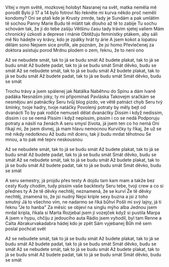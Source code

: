 Vítej v mym světě, mozkovej holobyt
Nasranej na svět, matka neměla mě porodit
Bylo jí 17 a 14 bylo fotrovi
No řekněte mi kurva někdo proč neměli kondomy?
Oni se ptali kde je Krusty zmrde, tady je
Sundám a pak umlátim tě sochou Panny Marie
Budu tě mlátit tak dlouho až tě to zabije
Tu sochu schovám tak, že jí do tebe zašiju
Většinu času tady trávim sjetej valiem
Mám chronický úzkosti a deprese i mánie
Obtěžuju feministky ptákem, aby sáli mě
No hádejte vy krávy, kdo je zpátky hrát ty árie
A jsem kokot a lopatou dělám sono
Nejsem sice profík, ale poznám, že jsi homo
Převlečenej za doktora asistuju porod
Mrdnu plodem o zem, řeknu, že to neni ono


Až se nebudete smát, tak to já se budu smát
Až budete plakat, tak to já se budu smát
Až budete padat, tak to já se budu smát
Smát děvko, budu se smát
Až se nebudete smát, tak to já se budu smát
Až budete plakat, tak to já se budu smát
Až budete padat, tak to já se budu smát
Smát děvko, budu se smát


Trochu trávy a jsem spálenej jak Natálka
Naběhnu do Spinu a dám Ivaně padáka
Nesnášim joky, ty mi připomínaš Pavláska
Takovejm sračkám se nesmějou ani patnáctky
Seru tvůj blog pizdo, ve větě patnáct chyb
Seru tvý šminky, tvoje hadry, tvoje natáčky
Povolený potraty by měly bejt od dvanácti
To by pak rodiče nemuseli dělat dvanáctky
Dissim i když nedissim, dissim i co se nemá
Pissim i když nepissim, pissim i co se nedá
Podporuju potraty a násilí na ženách
A seru smysl života, já jsem ten co ho nemá
Oni říkají mi, že jsem divnej, já mam hlavu nemocnou
Kurvičky ty říkaj, že už se mě nikdy nedotknou
Až budu mít dceru, tak jí budu mrdat těhotnou
Se mnou, a to pak mě teprv neskousnou


Až se nebudete smát, tak to já se budu smát
Až budete plakat, tak to já se budu smát
Až budete padat, tak to já se budu smát
Smát děvko, budu se smát
Až se nebudete smát, tak to já se budu smát
Až budete plakat, tak to já se budu smát
Až budete padat, tak to já se budu smát
Smát děvko, budu se smát

A seru semestry, já projdu přes testy
A dojdu tam kam mam a takže bez cesty
Kudy chodím, tudy pissim vaše backtexty
Seru tebe, tvojí crew a co si přednes ty
A že tě děvky nechtěj, neznamená, že se kurví
Že tě děvky nechtěj, znamená to, že jsi nudný
Nejsi kriple sexy buzna a jsi z toho smutný
Já to všechno vím, ne nadarmo se říká bůhví
Pošli mi svý lajny, já ti řeknu "Je to hanba"
Za měsíc se objeví na singlu mýho alba
Jednou jsem mrdal kripla, říkala si Marta
Rozjebal jsem jí vozejček když si pustila Marpa
A jsem v hypu, chčiju z jedoucího auta
Rádio jsem vyhodil, byl tam Renne a Calta
Abrakurvakadabra hádej kdo je zpět
Sám vyjebanej Bůh mě sem poslal pochcat svět


Až se nebudete smát, tak to já se budu smát
Až budete plakat, tak to já se budu smát
Až budete padat, tak to já se budu smát
Smát děvko, budu se smát
Až se nebudete smát, tak to já se budu smát
Až budete plakat, tak to já se budu smát
Až budete padat, tak to já se budu smát
Smát děvko, budu se smát
